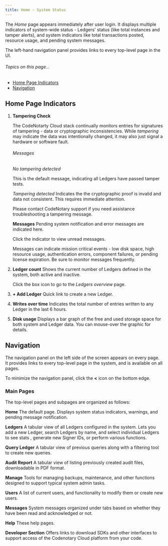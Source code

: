```yaml
---
title: Home - System Status
---
```


The *Home* page appears immediately after user login. It displays multiple indicators of system-wide status - Ledgers' status (like total instances and tamper alerts), and system indicators like total transactions posted, resource usage, and pending system messages.

The left-hand navigation panel provides links to every top-level page in the UI.

###### _Topics on this page..._

- [Home Page Indicators](/help/overall-status#home-page-indicators)
- [Navigation](/help/overall-status#navigation)

## Home Page Indicators

<help-image src="/alt_dashboard.jpg" alt="Dashboard" ></help-image>

1. **Tampering Check**

   The CodeNotarty Cloud stack continually monitors entries for signatures of tampering - data or cryptographic inconsistencies.  While *tampering* may indicate the data was intentionally changed, it may also just signal a hardware or software fault.

   <help-image src="/alt_not_tampered.jpg" alt="Not tampered info" > </help-image>

   ###### Messages

   _No tampering detected_

   This is the default message, indicating all Ledgers have passed tamper tests.

   _Tampering detected_
   Indicates the the cryptographic proof is invalid and data not consistent. This requires immediate attention.

   Please contact CodeNotary support if you need assistance troubleshooting a tampering message.

   **Messages**  Pending system notification and error messages are indicated here.

   Click the indicator to view unread messages.

   Messages can indicate mission critical events - low disk space, high resource usage, authentication errors, component failures, or pending license expiration. Be sure to monitor messages frequently.

2. **Ledger count**  Shows the current number of Ledgers defined in the system, both active and inactive.

   Click the box icon to go to the *Ledgers overview* page.

   <help-image src="/alt_ledger_count.jpg" alt="Ledger count"></help-image>

4. **+ Add Ledger**  Quick link to create a new Ledger.

   <help-image src="/alt_ledger_add.jpg" alt="Add ledger" > </help-image>

5. **Writes over time**  Indicates the total number of entries written to any Ledger in the last 6 hours.

   <help-image src="/alt_ledger_writes_over_time.jpg" alt="Writes over time" > </help-image>

6. **Disk usage**  Displays a bar graph of the free and used storage space for both system and Ledger data. You can mouse-over the graphic for details.

   <help-image src="/alt_ledger_disk_usage.jpg" alt="Disk usage" ></help-image>

## Navigation

The navigation panel on the left side of the screen appears on every page. It provides links to every top-level page in the system, and is available on all pages.

To minimize the navigation panel, click the **<** icon on the bottom edge.

### Main Pages

The top-level pages and subpages are organized as follows:

**Home**
The default page. Displays system status indicators, warnings, and pending message notification.

**Ledgers**
A tabular view of all Ledgers configured in the system. Lets you add a new Ledger, search Ledgers by name, and select individual Ledgers to see stats , generate new Signer IDs, or perform various functions.

**Query Ledger**
A tabular view of previous queries along with a filtering tool to create new queries.

**Audit Report**
A tabular view of listing previously created audit files, downloadable in PDF format.

**Manage**
Tools for managing backups, maintenance, and other functions designed to support typical system admin tasks.

**Users**
A list of current users, and functionality to modify them or create new users.

**Messages**
System messages organized under tabs based on whether they have been read and acknowledged or not.

**Help**
These help pages.

**Developer Section**
Offers links to download SDKs and other interfaces to support access of the Codenotary Cloud platform from your code.

<ui-prev-next class="mt-1" :prev="{ url: '/introduction', label: 'Understanding the System' }" :next="{ url: '/create-ledger', label: 'Creating a Ledger' }"></ui-prev-next>


